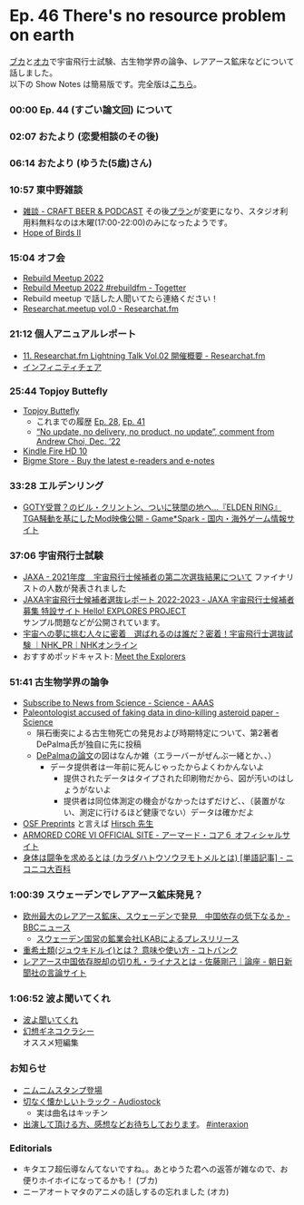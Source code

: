 # Ep. 46 There's no resource problem on earth

[ブカ](https://twitter.com/elmizbuka)と[オカ](https://twitter.com/nowohyeah)で宇宙飛行士試験、古生物学界の論争、レアアース鉱床などについて話しました。  
以下の Show Notes は簡易版です。完全版は[こちら](https://interaxion-podcast.github.io/46)。

### 00:00 Ep. 44 (すごい論文回) について

### 02:07 おたより (恋愛相談のその後)

### 06:14 おたより (ゆうた(5歳)さん)

### 10:57 東中野雑談

- [雑談 - CRAFT BEER & PODCAST](https://zatsudan.co.jp/)
  その後[プラン](https://zatsudan.co.jp/rental/)が変更になり、スタジオ利用料無料なのは木曜(17:00-22:00)のみになったようです。
- [Hope of Birds Ⅱ](https://twitter.com/birds_hope)

### 15:04 オフ会

- [Rebuild Meetup 2022](https://ti.to/rebuildfm/meetup-2022/)
- [Rebuild Meetup 2022 #rebuildfm - Togetter](https://togetter.com/li/1963330)
- Rebuild meetup で話した人聞いてたら連絡ください！
- [Researchat.meetup vol.0 - Researchat.fm](https://researchat.fm/episode/153)

### 21:12 個人アニュアルレポート

- [11. Researchat.fm Lightning Talk Vol.02 開催概要 - Researchat.fm](https://researchat.fm/blog/11/)
- [インフィニティチェア](https://amzn.to/3YqI5E7)

### 25:44 Topjoy Buttefly

- [Topjoy Buttefly](https://www.kickstarter.com/projects/topjoy/topjoy-butterfly-pocket-sized-true-color-des-screen-e-reader?)
  - これまでの履歴 [Ep. 28](https://interaxion-podcast.github.io/28), [Ep. 41](https://interaxion-podcast.github.io/41)
  - [“No update, no delivery, no product, no update”, comment from Andrew Choi, Dec. ’22](https://www.kickstarter.com/projects/topjoy/topjoy-butterfly-pocket-sized-true-color-des-screen-e-reader/comments?comment=Q29tbWVudC0zODYxMzE2Ng%3D%3D)
- [Kindle Fire HD 10](https://amzn.to/3HUAwAq)
- [Bigme Store - Buy the latest e-readers and e-notes](https://bigmestore.com/)

### 33:28 エルデンリング

- [GOTY受賞？のビル・クリントン、ついに狭間の地へ…『ELDEN RING』TGA騒動を基にしたMod映像公開 - Game*Spark - 国内・海外ゲーム情報サイト](https://www.gamespark.jp/article/2022/12/12/125283.html)

### 37:06 宇宙飛行士試験

- [JAXA - 2021年度　宇宙飛行士候補者の第二次選抜結果について](https://www.jaxa.jp/press/2022/12/20221223-2_j.html)
  ファイナリストの人数が発表されました
- [JAXA宇宙飛行士候補者選抜レポート 2022-2023 - JAXA 宇宙飛行士候補者募集 特設サイト Hello! EXPLORES PROJECT](https://astro-mission.jaxa.jp/astro_selection/report/)  
  サンプル問題などが公開されています。
- [宇宙への夢に挑む人々に密着　選ばれるのは誰だ？密着！宇宙飛行士選抜試験 ｜NHK_PR｜NHKオンライン](https://www6.nhk.or.jp/nhkpr/post/original.html?i=37071)
- おすすめポッドキャスト: [Meet the Explorers](https://open.spotify.com/show/0buPfdwGjCNqZWQuUUXoWK)

### 51:41 古生物学界の論争

- [Subscribe to News from Science - Science - AAAS](https://www.science.org/content/page/news-science-subscriptions)
- [Paleontologist accused of faking data in dino-killing asteroid paper - Science](https://www.science.org/content/article/paleontologist-accused-faking-data-dino-killing-asteroid-paper)
  - 隕石衝突による古生物死亡の発見および時期特定について、第2著者DePalma氏が独自に先に投稿
  - [DePalmaの論文](https://www.nature.com/articles/s41598-021-03232-9)の図はなんか雑（エラーバーがぜんぶ一緒とか、、）
    - データ提供者は一年前に死んじゃったからよくわかんないよ
      - 提供されたデータはタイプされた印刷物だから、図が汚いのはしょうがないよ
      - 提供者は同位体測定の機会がなかったはずだけど、、（装置がない、測定に行けるほど健康でない）データは確かだよ
- [OSF Preprints](https://osf.io/preprints/) と言えば [Hirsch 先生](https://interaxion-podcast.github.io/keywords/c-s-h/)
- [ARMORED CORE VI OFFICIAL SITE - アーマード・コア６ オフィシャルサイト](https://www.armoredcore.net/)
- [身体は闘争を求めるとは (カラダハトウソウヲモトメルとは) [単語記事] - ニコニコ大百科](https://dic.nicovideo.jp/a/%E8%BA%AB%E4%BD%93%E3%81%AF%E9%97%98%E4%BA%89%E3%82%92%E6%B1%82%E3%82%81%E3%82%8B)

### 1:00:39 スウェーデンでレアアース鉱床発見？

- [欧州最大のレアアース鉱床、スウェーデンで発見　中国依存の低下なるか - BBCニュース](https://www.bbc.com/japanese/64258578)
  - [スウェーデン国営の鉱業会社LKABによるプレスリリース](https://lkab.com/en/press/europes-largest-deposit-of-rare-earth-metals-is-located-in-the-kiruna-area/)
- [重希土類(ジュウキドルイ)とは？ 意味や使い方 - コトバンク](https://kotobank.jp/word/%E9%87%8D%E5%B8%8C%E5%9C%9F%E9%A1%9E-1740139)
- [レアアース中国依存脱却の切り札・ライナスとは - 佐藤剛己｜論座 - 朝日新聞社の言論サイト](https://webronza.asahi.com/business/articles/2019112300001.html)

### 1:06:52 波よ聞いてくれ

- [波よ聞いてくれ](https://amzn.to/3HYER5I)
- [幻想ギネコクラシー](https://amzn.to/3wVc9Mx)  
  オススメ短編集

### お知らせ

- [ニムニムスタンプ登場](https://store.line.me/stickershop/product/20651080/ja)
- [切なく懐かしいトラック - Audiostock](https://audiostock.jp/audio/1267554)
  - 実は曲名はキッチン
- [出演して頂ける方、感想などお待ちしております](https://interaxion-podcast.github.io/feedback/)。 [#interaxion](https://twitter.com/hashtag/interaxion)

### Editorials

- キタエフ超伝導なんてないですね。。あとゆうた君への返答が雑なので、お便りホイホイになってるかも！ (ブカ)
- ニーアオートマタのアニメの話しするの忘れました (オカ)
